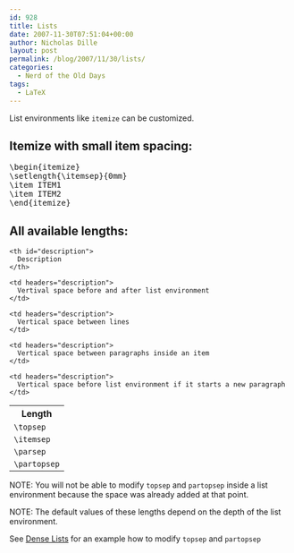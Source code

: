 ```yaml
---
id: 928
title: Lists
date: 2007-11-30T07:51:04+00:00
author: Nicholas Dille
layout: post
permalink: /blog/2007/11/30/lists/
categories:
  - Nerd of the Old Days
tags:
  - LaTeX
---
```

List environments like <code class="command">itemize</code> can be customized.

## Itemize with small item spacing:

<pre class="listing">\begin{itemize}
\setlength{\itemsep}{0mm}
\item ITEM1
\item ITEM2
\end{itemize}</pre>

## All available lengths:

<table summary="This table lists variables that allow customizing itemize environments">
  <tr>
    <th id="length">
      Length
    </th>
    
    <th id="description">
      Description
    </th>
  </tr>
  
  <tr>
    <td headers="length">
      <code class="command">\topsep</code>
    </td>
    
    <td headers="description">
      Vertival space before and after list environment
    </td>
  </tr>
  
  <tr>
    <td headers="length">
      <code class="command">\itemsep</code>
    </td>
    
    <td headers="description">
      Vertical space between lines
    </td>
  </tr>
  
  <tr>
    <td headers="length">
      <code class="command">\parsep</code>
    </td>
    
    <td headers="description">
      Vertical space between paragraphs inside an item
    </td>
  </tr>
  
  <tr>
    <td headers="length">
      <code class="command">\partopsep</code>
    </td>
    
    <td headers="description">
      Vertical space before list environment if it starts a new paragraph
    </td>
  </tr>
</table>

<p class="note">
  NOTE: You will not be able to modify <code class="command">topsep</code> and <code class="command">partopsep</code> inside a list environment because the space was already added at that point.
</p>

<p class="note">
  NOTE: The default values of these lengths depend on the depth of the list environment.
</p>

See [Dense Lists](/blog/2007/11/30/dense-lists/ "Dense Lists") for an example how to modify <code class="command">topsep</code> and <code class="command">partopsep</code>
